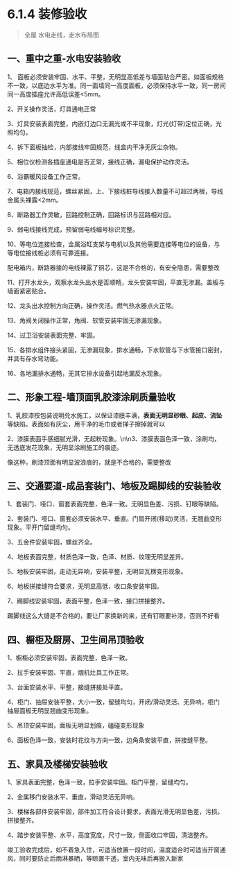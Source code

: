 # 6.1.4 装修验收

>全屋 水电走线，走水布局图

## 一、重中之重-水电安装验收

1、 面板必须安装牢固、水平、平整，无明显高低差与墙面贴合严密。如面板规格不一致，以底边水平为准。同一面墙同一高度面板，必须保持水平一致，同一房间同一高度插座允许高低误差<5mm。

2、开关操作灵活，灯具通电正常

3、灯具安装表面完整，内嵌灯边口无漏光或不平现象，灯光(灯带)定位正确，光照均匀。

4、拆下面板抽检，内部接线牢固规范，线盒内干净无灰尘杂物。

5、相位仪检测各插座通电是否正常，接线正确，漏电保护动作灵活。


6、浴霸暖风设备工作正常。

7、电箱内接线规范，螺丝紧固，上、下接线桩导线接入数量不可超过两根，导线金属头裸露<2mm。

8、断路器工作灵敏，回路控制正确，回路标识与回路相对应。

9、弱电线接线完成，预留弱电线编号标识完整。

10、等电位连接检查，金属浴缸支架与电机以及其他需要连接等电位的设备，与等电位接线桩必须有可靠连接。

配电箱内，断路器接的电线裸露了铜芯，这是不合格的，有安全隐患，需要整改

11、打开水龙头，观察水龙头出水是否顺畅，龙头安装牢固，平直无渗漏。盖板与墙面紧密贴合。

12、龙头出水控制方向正确，操作灵活。燃气热水器点火正常。

13、角阀关闭操作正常，角阀、软管安装牢固无渗漏现象。

14、过卫浴安装表面完整、牢固。

15、各排水组件接头紧固，无渗漏现象，排水通畅，下水软管与下水管接口密封，并具有存水弯功能。

16、各地漏排水通畅，无其它排水设备引起地漏反水现象。



## 二、形象工程-墙顶面乳胶漆涂刷质量验收


1、乳胶漆按包装说明兑水施工，以保证漆膜丰满，**表面无明显砂眼、起皮、流坠**等缺陷。表面如有灰尘，用干净的毛巾或者掸子擦掉就可以

2、漆膜表面手感细腻光滑，无起粉现象。\n\n3、漆膜表面色泽一致，涂刷均，无透底发花现象，无明显涂刷施工的痕迹。

像这种，刷漆顶面有明显波浪痕的，就是不合格的，需要整改

## 三、交通要道-成品套装门、地板及踢脚线的安装验收

1、套装门、哑口、窗套表面完整，色泽一致。无明显色差、污损、钉眼等缺陷。


2、套装门、哑口、窗套必须安装水平、垂直。门扇开闭(移动)灵活，无翘曲变形现象。平开门留缝均匀。

3、五金件安装牢固，螺丝齐全。

4、地板表面完整，材质色泽一致，色泽、材质、纹理无明显差异。

5、地板安装牢固，走动无异响，安装平整，无明显瓦楞变形现象。

6、地板拼接缝符合要求，无明显高低，收口条安装牢固。

7、踢脚线安装牢固，表面平整，色泽一致，接口拼接整齐。

踢脚线这么大缝是不合格的，要让厂家换新的来，还有钉眼要补漆，否则不好看

## 四、橱柜及厨房、卫生间吊顶验收

1、橱柜必须安装牢固，表面完整，色泽一致。

2、拉手安装牢固、平直，烟机灶具工作正常。

3、台面安装水平、平整，接缝拼接处平直。

4、柜门、抽屉安装平整，大小一致，留缝均匀，开闭/滑动灵活、无异响，柜门抽屉面板无明显翘曲变形现象。

5、吊顶安装牢固，面板无明显划痕，磕碰变形现象

6、面板色泽一致，安装时花纹与方向一致，边角条安装平直，拼接缝平整。

## 五、家具及楼梯安装验收

1、家具表面完整，色泽一致，拉手安装牢固。柜门平整，留缝均匀。

2、金属移门安装水平、垂直，滑动灵活无异响。

3、楼梯各部件安装牢固，部件加工符合设计要求，表面光滑无明显色差，污损。拼接整齐。

4、踏步安装平整、水平，高度宽度，尺寸一致，侧面收口牢固，清洁整齐。

竣工验收完成后，如不着急入住，可适当放置一段时间，温度适合时可适当开窗通风，同时要防止后雨淋暴晒，等晾置干透，室内无味后再搬入新家

